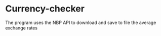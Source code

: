 # Currency-checker
The program uses the NBP API to download and save to file the average exchange rates
